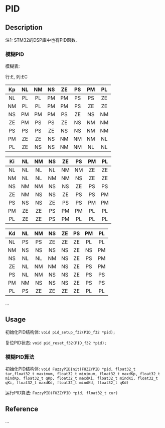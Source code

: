 # PID
## Description
注1: STM32的DSP库中也有PID函数. 

### 模糊PID
模糊表:

行:E, 列:EC

| Kp | NL | NM | NS | ZE | PS | PM | PL |
|:--:|:--:|:--:|:--:|:--:|:--:|:--:|:--:|
| NL | PL | PL | PM | PM | PS | PS | ZE |
| NM | PL | PL | PM | PM | PS | ZE | ZE |
| NS | PM | PM | PM | PS | ZE | NS | NM |
| ZE | PM | PS | PS | ZE | NS | NM | NM |
| PS | PS | PS | ZE | NS | NS | NM | NM |
| PM | ZE | ZE | NS | NM | NM | NM | NL |
| PL | ZE | NS | NS | NM | NM | NL | NL |

| Ki | NL | NM | NS | ZE | PS | PM | PL |
|:--:|:--:|:--:|:--:|:--:|:--:|:--:|:--:|
| NL | NL | NL | NL | NM | NM | ZE | ZE |
| NM | NL | NL | NM | NM | NS | ZE | ZE |
| NS | NM | NM | NS | NS | ZE | PS | PS |
| ZE | NM | NS | NS | ZE | PS | PS | PM |
| PS | NS | NS | ZE | PS | PS | PM | PM |
| PM | ZE | ZE | PS | PM | PM | PL | PL |
| PL | ZE | ZE | PS | PM | PL | PL | PL |

| Kd | NL | NM | NS | ZE | PS | PM | PL |
|:--:|:--:|:--:|:--:|:--:|:--:|:--:|:--:|
| NL | PS | PS | ZE | ZE | ZE | PL | PL |
| NM | NS | NS | NS | NS | ZE | NS | PM |
| NS | NL | NL | NM | NS | ZE | PS | PM |
| ZE | NL | NM | NM | NS | ZE | PS | PM |
| PS | NL | NM | NS | NS | ZE | PS | PS |
| PM | NM | NS | NS | NS | ZE | PS | PS |
| PL | PS | ZE | ZE | ZE | ZE | PL | PL |

... 
## Usage
初始化PID结构体: `void pid_setup_f32(PID_f32 *pid);`

复位PID状态: `void pid_reset_f32(PID_f32 *pid);`

### 模糊PID算法
初始化PID结构体: `void FuzzyPIDInit(FUZZYPID *pid, float32_t tar,float32_t maximum, float32_t minimum, float32_t maxdKp, float32_t mindKp, float32_t qKp, float32_t maxdKi, float32_t mindKi, float32_t qKi, float32_t maxdKd, float32_t mindKd, float32_t qKd)`

运行PID算法: `FuzzyPID(FUZZYPID *pid, float32_t cur)`

## Reference
...

